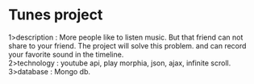 Tunes project
==============
1>description : More people like to listen music. But that friend can not share to your friend. The project will solve this problem. and can record your favorite sound in the timeline. <br>
2>technology : youtube api, play morphia, json, ajax, infinite scroll. <br>
3>database : Mongo db.<br>
